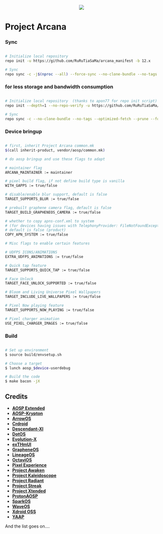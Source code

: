 <p align="center">
<img src="https://raw.githubusercontent.com/projectarcana-aosp/manifest/12.x/banner.png" > 
</p>

# Project Arcana #

### Sync ###

```bash

# Initialize local repository
repo init -u https://github.com/RuRuTiaSaMa/arcana_manifest -b 12.x

# Sync
repo sync -c -j$(nproc --all) --force-sync --no-clone-bundle --no-tags
```

### for less storage and bandwidth consumption ### 

```bash

# Initialize local repository  (thanks to apon77 for repo init script)
repo init --depth=1 --no-repo-verify -u https://github.com/RuRuTiaSaMa/arcana_manifest -b 12.x -g default,-mips,-darwin,-notdefault

# Sync
repo sync -c --no-clone-bundle --no-tags --optimized-fetch --prune --force-sync -jX
```

### Device bringup ###

```bash

# first, inherit Project Arcana common.mk
$(call inherit-product, vendor/aosp/common.mk)

# do aosp bringup and use these flags to adapt

# maintainer flag
ARCANA_MAINTAINER := maintainer

# pixel build flag, if not define build type is vanilla
WITH_GAPPS := true/false

# disable/enable blur support, default is false
TARGET_SUPPORTS_BLUR := true/false

# prebuilt graphene camera flag, default is false
TARGET_BUILD_GRAPHENEOS_CAMERA := true/false

# whether to copy apns-conf.xml to system
# (for devices having issues with TelephonyProvider: FileNotFoundException)
# default is false (product)
COPY_APN_SYSTEM := true/false

# Misc flags to enable certain features

# UDFPS ICONS/ANIMATIONS
EXTRA_UDFPS_ANIMATIONS := true/false

# Quick tap feature
TARGET_SUPPORTS_QUICK_TAP := true/false

# Face Unlock
TARGET_FACE_UNLOCK_SUPPORTED := true/false

# Bloom and Living Universe Pixel Wallpapers
TARGET_INCLUDE_LIVE_WALLPAPERS := true/false

# Pixel Now playing feature
TARGET_SUPPORTS_NOW_PLAYING := true/false

# Pixel charger animation
USE_PIXEL_CHARGER_IMAGES := true/false

```

### Build ###

```bash

# Set up environment
$ source build/envsetup.sh

# Choose a target
$ lunch aosp_$device-userdebug

# Build the code
$ make bacon -jX
```

Credits
-------
* [**AOSP Extended**](https://github.com/AospExtended)
* [**AOSP-Krypton**](https://github.com/AOSP-Krypton)
* [**ArrowOS**](https://github.com/ArrowOS)
* [**Crdroid**](https://github.com/crdroidandroid)
* [**Descendant-XI**](https://github.com/Descendant-XI)
* [**DotOS**](https://github.com/DotOS)
* [**Evolution-X**](https://github.com/Evolution-X)
* [**exTHmUI**](https://github.com/exthmui)
* [**GrapheneOS**](https://github.com/GrapheneOS)
* [**LineageOS**](https://github.com/LineageOS)
* [**OctaviOS**](https://github.com/Octavi-OS)
* [**Pixel Experience**](https://github.com/PixelExperience)
* [**Project Awaken**](https://github.com/Project-Awaken)
* [**Project Kaleidoscope**](https://github.com/Project-Kaleidoscope)
* [**Project Radiant**](https://github.com/ProjectRadiant)
* [**Project Streak**](https://github.com/ProjectStreak)
* [**Project Xtended**](https://github.com/Project-Xtended)
* [**ProtonAOSP**](https://github.com/ProtonAOSP)
* [**SparkOS**](https://github.com/Spark-rom)
* [**WaveOS**](https://github.com/)
* [**Xdroid OSS**](https://github.com/xdroid-oss)
* [**YAAP**](https://github.com/yaap)

And the list goes on....
